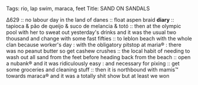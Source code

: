 Tags: rio, lap swim, maraca, feet
Title: SAND ON SANDALS
  
Δ629 :: no labour day in the land of danes :: float aspen braid **diary** :: tapioca & pão de queijo & suco de melancia & totó :: then at the olympic pool with her to sweat out yesterday's drinks and it was the usual two thousand and change with some fast fifties :: to leblon beach with the whole clan because worker's day : with the obligatory pitstop at maria® : there was no peanut butter so get cashew crushes :: the local habit of needing to wash out all sand from the feet before heading back from the beach :: open a nubank® and it was ridiculously easy : and necessary for pixing :: get some groceries and cleaning stuff :: then it is northbound with mamis™ towards maraca® and it was a totally shit show but at least we won  